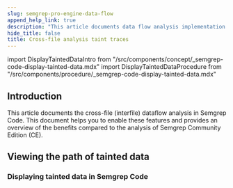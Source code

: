 ```yaml
---
slug: semgrep-pro-engine-data-flow
append_help_link: true
description: "This article documents data flow analysis implementation in Semgrep AppSec Platform and helps you to enable and find it on the Findings page."
hide_title: false
title: Cross-file analysis taint traces
---
```



import DisplayTaintedDataIntro from "/src/components/concept/_semgrep-code-display-tainted-data.mdx"
import DisplayTaintedDataProcedure from "/src/components/procedure/_semgrep-code-display-tainted-data.mdx"

## Introduction

This article documents the cross-file (interfile) dataflow analysis in Semgrep Code. This document helps you to enable these features and provides an overview of the benefits compared to the analysis of Semgrep Community Edition (CE).

## Viewing the path of tainted data

<DisplayTaintedDataIntro />

### Displaying tainted data in Semgrep Code

<DisplayTaintedDataProcedure />
